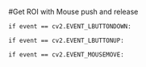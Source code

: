 #Get ROI with Mouse push and release


```if event == cv2.EVENT_LBUTTONDOWN:```


```if event == cv2.EVENT_LBUTTONUP:```

```if event == cv2.EVENT_MOUSEMOVE:```
